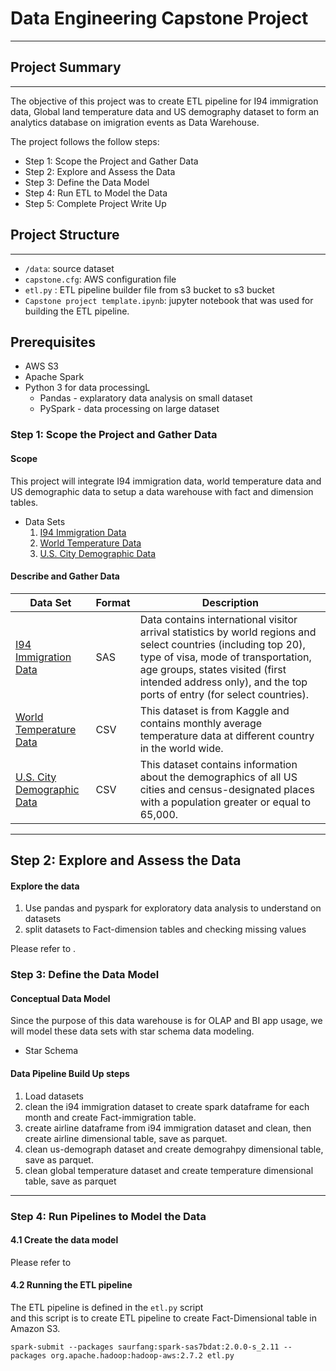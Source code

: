# Data Engineering Capstone Project 
_ _ _

## Project Summary 
_ _ _ 

The objective of this project was to create ETL pipeline for I94 immigration data, Global land temperature data and US demography dataset to form an analytics database on imigration events as Data Warehouse. 


The project follows the follow steps:

* Step 1: Scope the Project and Gather Data
* Step 2: Explore and Assess the Data
* Step 3: Define the Data Model
* Step 4: Run ETL to Model the Data
* Step 5: Complete Project Write Up


## Project Structure 
_ _ _ 

- `/data`: source dataset 
- `capstone.cfg`: AWS configuration file 
- `etl.py` : ETL pipeline builder file from s3 bucket to s3 bucket
- `Capstone project template.ipynb`: jupyter notebook that was used for building the ETL pipeline.

## Prerequisites 
- AWS S3 
- Apache Spark
- Python 3 for data processingL
    - Pandas - explaratory data analysis on small dataset 
    - PySpark - data processing on large dataset



### Step 1: Scope the Project and Gather Data

#### Scope
This project will integrate I94 immigration data, world temperature data and US demographic data to setup a data warehouse with fact and dimension tables.

* Data Sets 
    1. [I94 Immigration Data](https://travel.trade.gov/research/reports/i94/historical/2016.html)
    2. [World Temperature Data](https://www.kaggle.com/berkeleyearth/climate-change-earth-surface-temperature-data)
    3. [U.S. City Demographic Data](https://public.opendatasoft.com/explore/dataset/us-cities-demographics/export/)

#### Describe and Gather Data 

| Data Set | Format | Description |
| ---      | ---    | ---         |
|[I94 Immigration Data](https://travel.trade.gov/research/reports/i94/historical/2016.html)| SAS | Data contains international visitor arrival statistics by world regions and select countries (including top 20), type of visa, mode of transportation, age groups, states visited (first intended address only), and the top ports of entry (for select countries).|
|[World Temperature Data](https://www.kaggle.com/berkeleyearth/climate-change-earth-surface-temperature-data)| CSV | This dataset is from Kaggle and contains monthly average temperature data at different country in the world wide.|
|[U.S. City Demographic Data](https://public.opendatasoft.com/explore/dataset/us-cities-demographics/export/)| CSV | This dataset contains information about the demographics of all US cities and census-designated places with a population greater or equal to 65,000.|
---

## Step 2: Explore and Assess the Data

#### Explore the data 
1. Use pandas and pyspark for exploratory data analysis to understand on datasets
2. split datasets to Fact-dimension tables and checking missing values

Please refer to []().


### Step 3: Define the Data Model

#### Conceptual Data Model
Since the purpose of this data warehouse is for OLAP and BI app usage, we will model these data sets with star schema data modeling.

* Star Schema


#### Data Pipeline Build Up steps
1. Load datasets 
2. clean the i94 immigration dataset to create spark dataframe for each month
    and create Fact-immigration table.
3. create airline dataframe from i94 immigration dataset and clean, then create
    airline dimensional table, save as parquet.
4. clean us-demograph dataset and create demograhpy dimensional table, save as parquet.
5. clean global temperature dataset and create temperature dimensional table, save as parquet
_ _ _


### Step 4: Run Pipelines to Model the Data 

#### 4.1 Create the data model

Please refer to

#### 4.2 Running the ETL pipeline 

The ETL pipeline is defined in the `etl.py` script  
and this script is to create ETL pipeline to create Fact-Dimensional table 
in Amazon S3. 

`spark-submit --packages saurfang:spark-sas7bdat:2.0.0-s_2.11 --packages org.apache.hadoop:hadoop-aws:2.7.2 etl.py`


